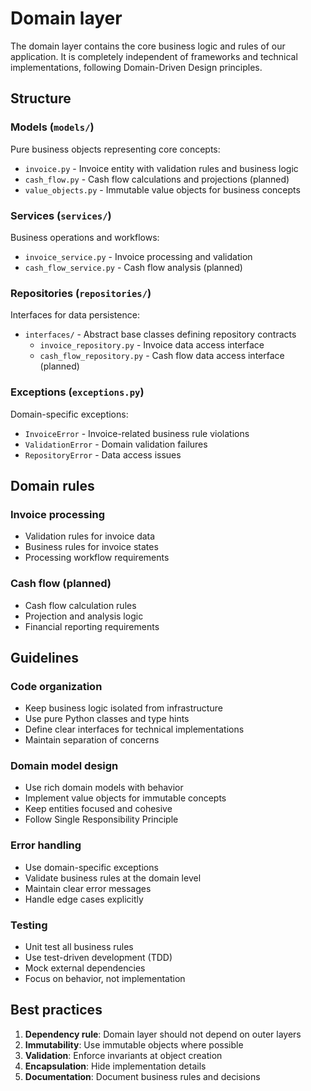 # Domain layer

The domain layer contains the core business logic and rules of our application. It is completely independent of frameworks and technical implementations, following Domain-Driven Design principles.

## Structure

### Models (`models/`)
Pure business objects representing core concepts:
- `invoice.py` - Invoice entity with validation rules and business logic
- `cash_flow.py` - Cash flow calculations and projections (planned)
- `value_objects.py` - Immutable value objects for business concepts

### Services (`services/`)
Business operations and workflows:
- `invoice_service.py` - Invoice processing and validation
- `cash_flow_service.py` - Cash flow analysis (planned)

### Repositories (`repositories/`)
Interfaces for data persistence:
- `interfaces/` - Abstract base classes defining repository contracts
  - `invoice_repository.py` - Invoice data access interface
  - `cash_flow_repository.py` - Cash flow data access interface (planned)

### Exceptions (`exceptions.py`)
Domain-specific exceptions:
- `InvoiceError` - Invoice-related business rule violations
- `ValidationError` - Domain validation failures
- `RepositoryError` - Data access issues

## Domain rules

### Invoice processing
- Validation rules for invoice data
- Business rules for invoice states
- Processing workflow requirements

### Cash flow (planned)
- Cash flow calculation rules
- Projection and analysis logic
- Financial reporting requirements

## Guidelines

### Code organization
- Keep business logic isolated from infrastructure
- Use pure Python classes and type hints
- Define clear interfaces for technical implementations
- Maintain separation of concerns

### Domain model design
- Use rich domain models with behavior
- Implement value objects for immutable concepts
- Keep entities focused and cohesive
- Follow Single Responsibility Principle

### Error handling
- Use domain-specific exceptions
- Validate business rules at the domain level
- Maintain clear error messages
- Handle edge cases explicitly

### Testing
- Unit test all business rules
- Use test-driven development (TDD)
- Mock external dependencies
- Focus on behavior, not implementation

## Best practices

1. **Dependency rule**: Domain layer should not depend on outer layers
2. **Immutability**: Use immutable objects where possible
3. **Validation**: Enforce invariants at object creation
4. **Encapsulation**: Hide implementation details
5. **Documentation**: Document business rules and decisions